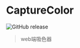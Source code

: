 # CaptureColor

![GitHub release](https://img.shields.io/github/release/palmerye/CaptureColor.svg)


> web端吸色器

```javascript

```
